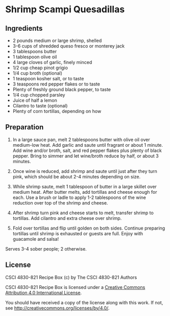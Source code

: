 # Shrimp Scampi Quesadillas

## Ingredients
*   2 pounds medium or large shrimp, shelled
*   3-6 cups of shredded queso fresco or monterey jack
*   3 tablespoons butter
*   1 tablespoon olive oil
*   4 large cloves of garlic, finely minced
*   1/2 cup cheap pinot grigio
*   1/4 cup broth (optional)
*   1 teaspoon kosher salt, or to taste
*   3 teaspoons red pepper flakes or to taste
*   Plenty of freshly ground black pepper, to taste
*   1/4 cup chopped parsley
*   Juice of half a lemon
*   Cilantro to taste (optional)
*   Plenty of corn tortillas, depending on how

## Preparation
1.  In a large sauce pan, melt 2 tablespoons butter with olive oil over
    medium-low heat. Add garlic and saute until fragrant or about 1 minute. Add 
    wine and/or broth, salt, and red pepper flakes plus plenty of black pepper. 
    Bring to simmer and let wine/broth reduce by half, or about 3 minutes.

2.  Once wine is reduced, add shrimp and saute until just after they turn pink,
    which should be about 2-4 minutes depending on size.

3.  While shrimp saute, melt 1 tablespoon of butter in a large skillet over
    medium heat. After butter melts, add tortillas and cheese enough for each. 
    Use a brush or ladle to apply 1-2 tablespoons of the wine reduction over top
    of the shrimp and cheese.

4.  After shrimp turn pink and cheese starts to melt, transfer shrimp to
    tortillas. Add cilantro and extra cheese over shrimp.

5.  Fold over tortillas and flip until golden on both sides. Continue preparing
    tortillas until shrimp is exhausted or guests are full. Enjoy with guacamole
    and salsa!

Serves 3-4 sober people; 2 otherwise.

## License

CSCI 4830-821 Recipe Box (c) by The CSCI 4830-821 Authors

CSCI 4830-821 Recipe Box is licensed under a [Creative Commons Attribution 4.0
International License](http://creativecommons.org/licenses/by/4.0/).

You should have received a copy of the license along with this work.  If not,
see <http://creativecommons.org/licenses/by/4.0/>.
